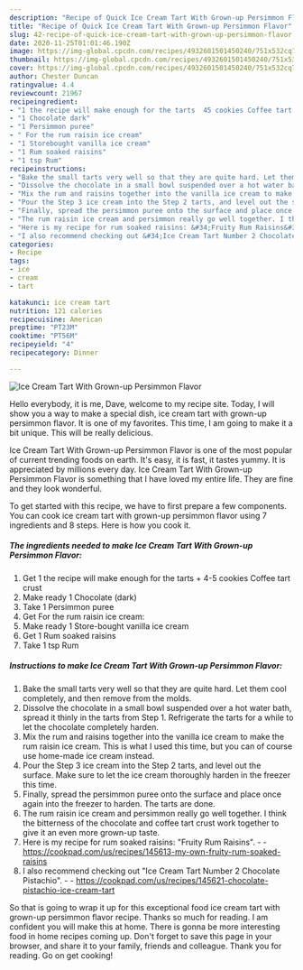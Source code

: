 ```yaml
---
description: "Recipe of Quick Ice Cream Tart With Grown-up Persimmon Flavor"
title: "Recipe of Quick Ice Cream Tart With Grown-up Persimmon Flavor"
slug: 42-recipe-of-quick-ice-cream-tart-with-grown-up-persimmon-flavor
date: 2020-11-25T01:01:46.190Z
image: https://img-global.cpcdn.com/recipes/4932601501450240/751x532cq70/ice-cream-tart-with-grown-up-persimmon-flavor-recipe-main-photo.jpg
thumbnail: https://img-global.cpcdn.com/recipes/4932601501450240/751x532cq70/ice-cream-tart-with-grown-up-persimmon-flavor-recipe-main-photo.jpg
cover: https://img-global.cpcdn.com/recipes/4932601501450240/751x532cq70/ice-cream-tart-with-grown-up-persimmon-flavor-recipe-main-photo.jpg
author: Chester Duncan
ratingvalue: 4.4
reviewcount: 21967
recipeingredient:
- "1 the recipe will make enough for the tarts  45 cookies Coffee tart crust"
- "1 Chocolate dark"
- "1 Persimmon puree"
- " For the rum raisin ice cream"
- "1 Storebought vanilla ice cream"
- "1 Rum soaked raisins"
- "1 tsp Rum"
recipeinstructions:
- "Bake the small tarts very well so that they are quite hard. Let them cool completely, and then remove from the molds."
- "Dissolve the chocolate in a small bowl suspended over a hot water bath, spread it thinly in the tarts from Step 1. Refrigerate the tarts for a while to let the chocolate completely harden."
- "Mix the rum and raisins together into the vanilla ice cream to make the rum raisin ice cream. This is what I used this time, but you can of course use home-made ice cream instead."
- "Pour the Step 3 ice cream into the Step 2 tarts, and level out the surface. Make sure to let the ice cream thoroughly harden in the freezer this time."
- "Finally, spread the persimmon puree onto the surface and place once again into the freezer to harden. The tarts are done."
- "The rum raisin ice cream and persimmon really go well together. I think the bitterness of the chocolate and coffee tart crust work together to give it an even more grown-up taste."
- "Here is my recipe for rum soaked raisins: &#34;Fruity Rum Raisins&#34;.  https://cookpad.com/us/recipes/145613-my-own-fruity-rum-soaked-raisins"
- "I also recommend checking out &#34;Ice Cream Tart Number 2 Chocolate Pistachio&#34;.  https://cookpad.com/us/recipes/145621-chocolate-pistachio-ice-cream-tart"
categories:
- Recipe
tags:
- ice
- cream
- tart

katakunci: ice cream tart 
nutrition: 121 calories
recipecuisine: American
preptime: "PT23M"
cooktime: "PT56M"
recipeyield: "4"
recipecategory: Dinner

---
```



![Ice Cream Tart With Grown-up Persimmon Flavor](https://img-global.cpcdn.com/recipes/4932601501450240/751x532cq70/ice-cream-tart-with-grown-up-persimmon-flavor-recipe-main-photo.jpg)

Hello everybody, it is me, Dave, welcome to my recipe site. Today, I will show you a way to make a special dish, ice cream tart with grown-up persimmon flavor. It is one of my favorites. This time, I am going to make it a bit unique. This will be really delicious.



Ice Cream Tart With Grown-up Persimmon Flavor is one of the most popular of current trending foods on earth. It's easy, it is fast, it tastes yummy. It is appreciated by millions every day. Ice Cream Tart With Grown-up Persimmon Flavor is something that I have loved my entire life. They are fine and they look wonderful.


To get started with this recipe, we have to first prepare a few components. You can cook ice cream tart with grown-up persimmon flavor using 7 ingredients and 8 steps. Here is how you cook it.

<!--inarticleads1-->

##### The ingredients needed to make Ice Cream Tart With Grown-up Persimmon Flavor:

1. Get 1 the recipe will make enough for the tarts + 4-5 cookies Coffee tart crust
1. Make ready 1 Chocolate (dark)
1. Take 1 Persimmon puree
1. Get  For the rum raisin ice cream:
1. Make ready 1 Store-bought vanilla ice cream
1. Get 1 Rum soaked raisins
1. Take 1 tsp Rum




<!--inarticleads2-->

##### Instructions to make Ice Cream Tart With Grown-up Persimmon Flavor:

1. Bake the small tarts very well so that they are quite hard. Let them cool completely, and then remove from the molds.
1. Dissolve the chocolate in a small bowl suspended over a hot water bath, spread it thinly in the tarts from Step 1. Refrigerate the tarts for a while to let the chocolate completely harden.
1. Mix the rum and raisins together into the vanilla ice cream to make the rum raisin ice cream. This is what I used this time, but you can of course use home-made ice cream instead.
1. Pour the Step 3 ice cream into the Step 2 tarts, and level out the surface. Make sure to let the ice cream thoroughly harden in the freezer this time.
1. Finally, spread the persimmon puree onto the surface and place once again into the freezer to harden. The tarts are done.
1. The rum raisin ice cream and persimmon really go well together. I think the bitterness of the chocolate and coffee tart crust work together to give it an even more grown-up taste.
1. Here is my recipe for rum soaked raisins: &#34;Fruity Rum Raisins&#34;. -  - https://cookpad.com/us/recipes/145613-my-own-fruity-rum-soaked-raisins
1. I also recommend checking out &#34;Ice Cream Tart Number 2 Chocolate Pistachio&#34;. -  - https://cookpad.com/us/recipes/145621-chocolate-pistachio-ice-cream-tart




So that is going to wrap it up for this exceptional food ice cream tart with grown-up persimmon flavor recipe. Thanks so much for reading. I am confident you will make this at home. There is gonna be more interesting food in home recipes coming up. Don't forget to save this page in your browser, and share it to your family, friends and colleague. Thank you for reading. Go on get cooking!
